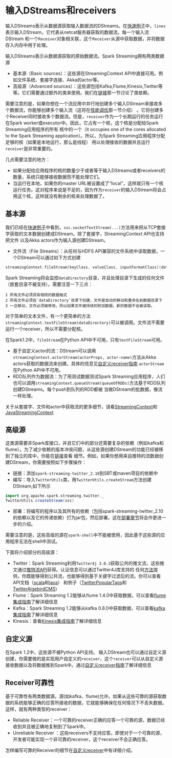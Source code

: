 # 输入DStreams和receivers

输入DStreams表示从数据源获取输入数据流的DStreams。在[快速例子](../a-quick-example.md)中，`lines`表示输入DStream，它代表从netcat服务器获取的数据流。每一个输入流DStream
和一个`Receiver`对象相关联，这个`Receiver`从源中获取数据，并将数据存入内存中用于处理。

输入DStreams表示从数据源获取的原始数据流。Spark Streaming拥有两类数据源
- 基本源（Basic sources）：这些源在StreamingContext API中直接可用。例如文件系统、套接字连接、Akka的actor等。
- 高级源（Advanced sources）：这些源包括Kafka,Flume,Kinesis,Twitter等等。它们需要通过额外的类来使用。我们在[链接](linking.md)那一节讨论了类依赖。

需要注意的是，如果你想在一个流应用中并行地创建多个输入DStream来接收多个数据流，你能够创建多个输入流（这将在[性能调优](../performance-tuning/README.md)那一节介绍）
。它将创建多个Receiver同时接收多个数据流。但是，`receiver`作为一个长期运行的任务运行在Spark worker或executor中。因此，它占有一个核，这个核是分配给Spark Streaming应用程序的所有
核中的一个（it occupies one of the cores allocated to the Spark Streaming application）。所以，为Spark Streaming应用程序分配足够的核（如果是本地运行，那么是线程）
用以处理接收的数据并且运行`receiver`是非常重要的。

几点需要注意的地方：
- 如果分配给应用程序的核的数量少于或者等于输入DStreams或者receivers的数量，系统只能够接收数据而不能处理它们。
- 当运行在本地，如果你的master URL被设置成了“local”，这样就只有一个核运行任务。这对程序来说是不足的，因为作为`receiver`的输入DStream将会占用这个核，这样就没有剩余的核来处理数据了。

## 基本源

我们已经在[快速例子](../a-quick-example.md)中看到，`ssc.socketTextStream(...)`方法用来把从TCP套接字获取的文本数据创建成DStream。除了套接字，StreamingContext API也支持把文件
以及Akka actors作为输入源创建DStream。

- 文件流（File Streams）：从任何与HDFS API兼容的文件系统中读取数据，一个DStream可以通过如下方式创建

```scala
streamingContext.fileStream[keyClass, valueClass, inputFormatClass](dataDirectory)
```
Spark Streaming将会监控`dataDirectory`目录，并且处理目录下生成的任何文件（嵌套目录不被支持）。需要注意一下三点：

    1 所有文件必须具有相同的数据格式
    2 所有文件必须在`dataDirectory`目录下创建，文件是自动的移动和重命名到数据目录下
    3 一旦移动，文件必须被修改。所以如果文件被持续的附加数据，新的数据不会被读取。

对于简单的文本文件，有一个更简单的方法`streamingContext.textFileStream(dataDirectory)`可以被调用。文件流不需要运行一个receiver，所以不需要分配核。

在Spark1.2中，`fileStream`在Python API中不可用，只有`textFileStream`可用。

- 基于自定义actor的流：DStream可以调用`streamingContext.actorStream(actorProps, actor-name)`方法从Akka actors获取的数据流来创建。具体的信息见[自定义receiver指南](https://spark.apache.org/docs/latest/streaming-custom-receivers.html#implementing-and-using-a-custom-actor-based-receiver)
`actorStream`在Python API中不可用。
- RDD队列作为数据流：为了用测试数据测试Spark Streaming应用程序，人们也可以调用`streamingContext.queueStream(queueOfRDDs)`方法基于RDD队列创建DStreams。每个push到队列的RDD都被
当做DStream的批数据，像流一样处理。

关于从套接字、文件和actor中获取流的更多细节，请看[StreamingContext](https://spark.apache.org/docs/latest/api/scala/index.html#org.apache.spark.streaming.StreamingContext)和
[JavaStreamingContext](https://spark.apache.org/docs/latest/api/java/index.html?org/apache/spark/streaming/api/java/JavaStreamingContext.html)

## 高级源

这类源需要非Spark库接口，并且它们中的部分还需要复杂的依赖（例如kafka和flume）。为了减少依赖的版本冲突问题，从这些源创建DStream的功能已经被移到了独立的库中，你能在[链接](linking.md)查看
细节。例如，如果你想用来自推特的流数据创建DStream，你需要按照如下步骤操作：

- 链接：添加`spark-streaming-twitter_2.10`到SBT或maven项目的依赖中
- 编写：导入`TwitterUtils`类，用`TwitterUtils.createStream`方法创建DStream,如下所示
```scala
import org.apache.spark.streaming.twitter._
TwitterUtils.createStream(ssc)
```
- 部署：将编写的程序以及其所有的依赖（包括spark-streaming-twitter_2.10的依赖以及它的传递依赖）打为jar包，然后部署。这在[部署章节](deploying-applications.md)将会作更进一步的介绍。

需要注意的是，这些高级的源在`spark-shell`中不能被使用，因此基于这些源的应用程序无法在shell中测试。

下面将介绍部分的高级源：

- Twitter：Spark Streaming利用`Twitter4j 3.0.3`获取公共的推文流，这些推文通过[推特流API](https://dev.twitter.com/docs/streaming-apis)获得。认证信息可以通过Twitter4J库支持的
任何[方法](http://twitter4j.org/en/configuration.html)提供。你既能够得到公共流，也能够得到基于关键字过滤后的流。你可以查看API文档（[scala](https://spark.apache.org/docs/latest/api/scala/index.html#org.apache.spark.streaming.twitter.TwitterUtils$)和[java](https://spark.apache.org/docs/latest/api/java/index.html?org/apache/spark/streaming/twitter/TwitterUtils.html)）
和例子（[TwitterPopularTags](https://github.com/apache/spark/blob/master/examples/src/main/scala/org/apache/spark/examples/streaming/TwitterPopularTags.scala)和[TwitterAlgebirdCMS](https://github.com/apache/spark/blob/master/examples/src/main/scala/org/apache/spark/examples/streaming/TwitterAlgebirdCMS.scala)）
- Flume：Spark Streaming 1.2能够从flume 1.4.0中获取数据，可以查看[flume集成指南](flume-integration-guide.md)了解详细信息
- Kafka：Spark Streaming 1.2能够从kafka 0.8.0中获取数据，可以查看[kafka集成指南](kafka-integration-guide.md)了解详细信息
- Kinesis：查看[Kinesis集成指南](kinesis-integration.md)了解详细信息

## 自定义源

在Spark 1.2中，这些源不被Python API支持。
输入DStream也可以通过自定义源创建，你需要做的是实现用户自定义的`receiver`，这个`receiver`可以从自定义源接收数据以及将数据推到Spark中。通过[自定义receiver指南](custom-receiver.md)了解详细信息

## Receiver可靠性

基于可靠性有两类数据源。源(如kafka、flume)允许。如果从这些可靠的源获取数据的系统能够正确的应答所接收的数据，它就能够确保在任何情况下不丢失数据。这样，就有两种类型的receiver：

- Reliable Receiver：一个可靠的receiver正确的应答一个可靠的源，数据已经收到并且被正确地复制到了Spark中。
- Unreliable Receiver ：这些receivers不支持应答。即使对于一个可靠的源，开发者可能实现一个非可靠的receiver，这个receiver不会正确应答。

怎样编写可靠的Receiver的细节在[自定义receiver](custom-receiver.md)中有详细介绍。
